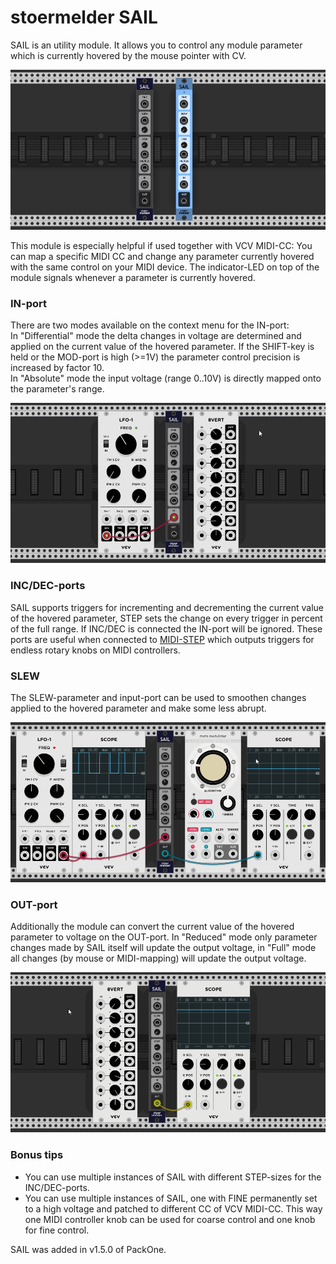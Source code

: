 # stoermelder SAIL

SAIL is an utility module. It allows you to control any module parameter which is currently hovered by the mouse pointer with CV.

![SAIL intro](./Sail-intro.png)

This module is especially helpful if used together with VCV MIDI-CC: You can map a specific MIDI CC and change any parameter currently hovered with the same control on your MIDI device. The indicator-LED on top of the module signals whenever a parameter is currently hovered.

### IN-port

There are two modes available on the context menu for the IN-port:  
In "Differential" mode the delta changes in voltage are determined and applied on the current value of the hovered parameter. If the SHIFT-key is held or the MOD-port is high (>=1V) the parameter control precision is increased by factor 10.  
In "Absolute" mode the input voltage (range 0..10V) is directly mapped onto the parameter's range. 

![SAIL OUT-port](./Sail-absolute.gif)

### INC/DEC-ports

SAIL supports triggers for incrementing and decrementing the current value of the hovered parameter, STEP sets the change on every trigger in percent of the full range. If INC/DEC is connected the IN-port will be ignored. These ports are useful when connected to [MIDI-STEP](./MidiStep.md) which outputs triggers for endless rotary knobs on MIDI controllers.

### SLEW

The SLEW-parameter and input-port can be used to smoothen changes applied to the hovered parameter and make some less abrupt.

![SAIL slew](./Sail-slew.gif)

### OUT-port

Additionally the module can convert the current value of the hovered parameter to voltage on the OUT-port. In "Reduced" mode only parameter changes made by SAIL itself will update the output voltage, in "Full" mode all changes (by mouse or MIDI-mapping) will update the output voltage.

![SAIL OUT-port](./Sail-out.gif)

### Bonus tips

* You can use multiple instances of SAIL with different STEP-sizes for the INC/DEC-ports.
* You can use multiple instances of SAIL, one with FINE permanently set to a high voltage and patched to different CC of VCV MIDI-CC. This way one MIDI controller knob can be used for coarse control and one knob for fine control.

SAIL was added in v1.5.0 of PackOne.